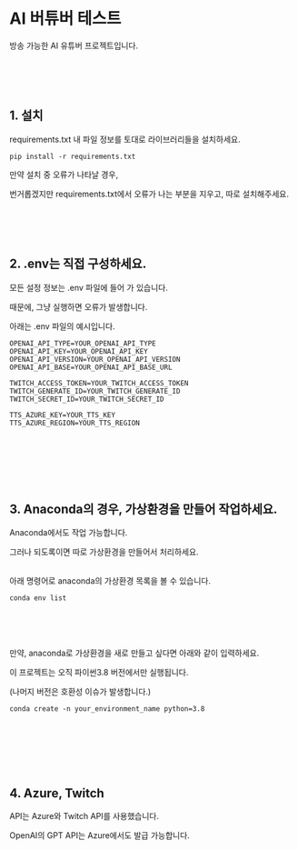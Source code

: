 # AI 버튜버 테스트

방송 가능한 AI 유튜버 프로젝트입니다.
<br><br><br><br><br>

## 1. 설치
requirements.txt 내 파일 정보를 토대로 라이브러리들을 설치하세요.

```
pip install -r requirements.txt
```

만약 설치 중 오류가 나타날 경우, 

번거롭겠지만 requirements.txt에서 오류가 나는 부분을 지우고, 따로 설치해주세요.
<br><br><br><br><br>

## 2. .env는 직접 구성하세요.
모든 설정 정보는 .env 파일에 들어 가 있습니다.

때문에, 그냥 실행하면 오류가 발생합니다.

아래는 .env 파일의 예시입니다.

```
OPENAI_API_TYPE=YOUR_OPENAI_API_TYPE
OPENAI_API_KEY=YOUR_OPENAI_API_KEY
OPENAI_API_VERSION=YOUR_OPENAI_API_VERSION
OPENAI_API_BASE=YOUR_OPENAI_API_BASE_URL

TWITCH_ACCESS_TOKEN=YOUR_TWITCH_ACCESS_TOKEN
TWITCH_GENERATE_ID=YOUR_TWITCH_GENERATE_ID
TWITCH_SECRET_ID=YOUR_TWITCH_SECRET_ID

TTS_AZURE_KEY=YOUR_TTS_KEY
TTS_AZURE_REGION=YOUR_TTS_REGION
```
<br><br><br><br><br>

## 3. Anaconda의 경우, 가상환경을 만들어 작업하세요.

Anaconda에서도 작업 가능합니다.

그러나 되도록이면 따로 가상환경을 만들어서 처리하세요.<br><br>

아래 명령어로 anaconda의 가상환경 목록을 볼 수 있습니다.

```
conda env list
```
<br><br><br>

만약, anaconda로 가상환경을 새로 만들고 싶다면 아래와 같이 입력하세요.

이 프로젝트는 오직 파이썬3.8 버전에서만 실행됩니다. 

(나머지 버전은 호환성 이슈가 발생합니다.)

```
conda create -n your_environment_name python=3.8
```


<br><br><br><br><br>

## 4. Azure, Twitch

API는 Azure와 Twitch API를 사용했습니다.

OpenAI의 GPT API는 Azure에서도 발급 가능합니다.